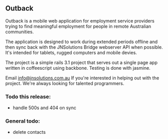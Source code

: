 Outback
--------

Outback is a mobile web application for employment service providers trying to
find meaningful employment for people in remote Australian communities. 

The application is designed to work during extended periods offline and then
sync back with the JNSolutions Bridge webserver API when possible. It's
intended for tablets, rugged computers and mobile devies.

The project is a simple rails 3.1 project that serves out a single page app
written in coffeescript using backbone. Testing is done with jasmine.

Email info@jnsolutions.com.au If you're interested in helping
out with the project. We're always looking for talented programmers.

### Todo this release:

* handle 500s and 404 on sync

### General todo:

* delete contacts
